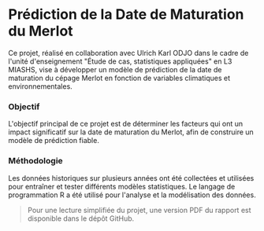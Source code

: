 # Prédiction de la Date de Maturation du Merlot

Ce projet, réalisé en collaboration avec Ulrich Karl ODJO dans le cadre de l'unité d'enseignement "Étude de cas, statistiques appliquées" en L3 MIASHS, vise à développer un modèle de prédiction de la date de maturation du cépage Merlot en fonction de variables climatiques et environnementales.

### Objectif

L'objectif principal de ce projet est de déterminer les facteurs qui ont un impact significatif sur la date de maturation du Merlot, afin de construire un modèle de prédiction fiable.

### Méthodologie

Les données historiques sur plusieurs années ont été collectées et utilisées pour entraîner et tester différents modèles statistiques. Le langage de programmation R a été utilisé pour l'analyse et la modélisation des données.


> Pour une lecture simplifiée du projet, une version PDF du rapport est disponible dans le dépôt GitHub.
